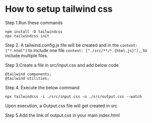 # How to setup tailwind css

Step 1.Run these commands

```
npm install -D tailwindcss
npx tailwindcss init
```

Step 2. A tailwind.config.js file will be created and in the `content: ["*.html"]` to include one file
`content: ["./src/**/*.{html,js}"],`, to
include multiple files.

Step 3.Create a file in src/input.css and add below code

```@tailwind base;
@tailwind components;
@tailwind utilities;
```

Step 4. Execute the below command

```
npx tailwindcss -i ./src/input.css -o ./src/output.css --watch
```

Upon execution, a Output.css file will get created in src

Step 5.Add the link of output.css in your main index.html
